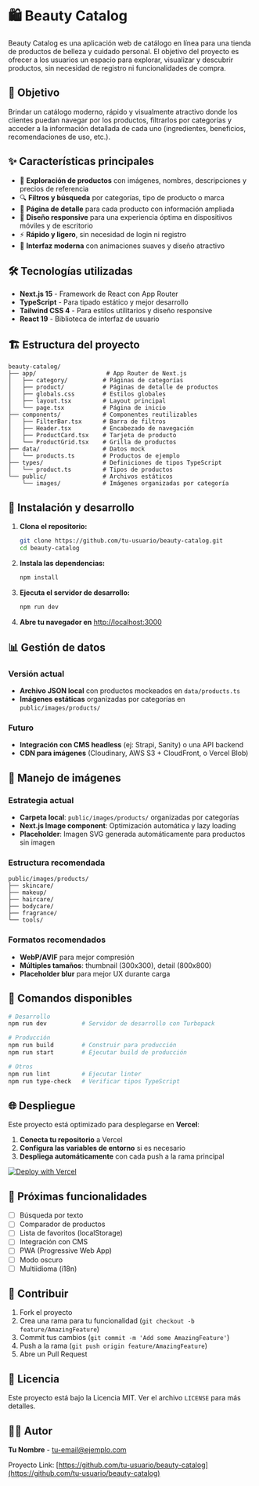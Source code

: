 # 🛍️ Beauty Catalog

Beauty Catalog es una aplicación web de catálogo en línea para una tienda de productos de belleza y cuidado personal. El objetivo del proyecto es ofrecer a los usuarios un espacio para explorar, visualizar y descubrir productos, sin necesidad de registro ni funcionalidades de compra.

## 🎯 Objetivo

Brindar un catálogo moderno, rápido y visualmente atractivo donde los clientes puedan navegar por los productos, filtrarlos por categorías y acceder a la información detallada de cada uno (ingredientes, beneficios, recomendaciones de uso, etc.).

## ✨ Características principales

- 📂 **Exploración de productos** con imágenes, nombres, descripciones y precios de referencia
- 🔍 **Filtros y búsqueda** por categorías, tipo de producto o marca
- 📄 **Página de detalle** para cada producto con información ampliada
- 📱 **Diseño responsive** para una experiencia óptima en dispositivos móviles y de escritorio
- ⚡ **Rápido y ligero**, sin necesidad de login ni registro
- 🎨 **Interfaz moderna** con animaciones suaves y diseño atractivo

## 🛠️ Tecnologías utilizadas

- **Next.js 15** - Framework de React con App Router
- **TypeScript** - Para tipado estático y mejor desarrollo
- **Tailwind CSS 4** - Para estilos utilitarios y diseño responsive
- **React 19** - Biblioteca de interfaz de usuario

## 🏗️ Estructura del proyecto

```
beauty-catalog/
├── app/                    # App Router de Next.js
│   ├── category/          # Páginas de categorías
│   ├── product/           # Páginas de detalle de productos
│   ├── globals.css        # Estilos globales
│   ├── layout.tsx         # Layout principal
│   └── page.tsx           # Página de inicio
├── components/            # Componentes reutilizables
│   ├── FilterBar.tsx      # Barra de filtros
│   ├── Header.tsx         # Encabezado de navegación
│   ├── ProductCard.tsx    # Tarjeta de producto
│   └── ProductGrid.tsx    # Grilla de productos
├── data/                  # Datos mock
│   └── products.ts        # Productos de ejemplo
├── types/                 # Definiciones de tipos TypeScript
│   └── product.ts         # Tipos de productos
└── public/                # Archivos estáticos
    └── images/            # Imágenes organizadas por categoría
```

## 🚀 Instalación y desarrollo

1. **Clona el repositorio:**
   ```bash
   git clone https://github.com/tu-usuario/beauty-catalog.git
   cd beauty-catalog
   ```

2. **Instala las dependencias:**
   ```bash
   npm install
   ```

3. **Ejecuta el servidor de desarrollo:**
   ```bash
   npm run dev
   ```

4. **Abre tu navegador en** [http://localhost:3000](http://localhost:3000)

## 📊 Gestión de datos

### Versión actual
- **Archivo JSON local** con productos mockeados en `data/products.ts`
- **Imágenes estáticas** organizadas por categorías en `public/images/products/`

### Futuro
- **Integración con CMS headless** (ej: Strapi, Sanity) o una API backend
- **CDN para imágenes** (Cloudinary, AWS S3 + CloudFront, o Vercel Blob)

## 🎨 Manejo de imágenes

### Estrategia actual
- **Carpeta local**: `public/images/products/` organizadas por categorías
- **Next.js Image component**: Optimización automática y lazy loading
- **Placeholder**: Imagen SVG generada automáticamente para productos sin imagen

### Estructura recomendada
```
public/images/products/
├── skincare/
├── makeup/
├── haircare/
├── bodycare/
├── fragrance/
└── tools/
```

### Formatos recomendados
- **WebP/AVIF** para mejor compresión
- **Múltiples tamaños**: thumbnail (300x300), detail (800x800)
- **Placeholder blur** para mejor UX durante carga

## 🔧 Comandos disponibles

```bash
# Desarrollo
npm run dev          # Servidor de desarrollo con Turbopack

# Producción
npm run build        # Construir para producción
npm run start        # Ejecutar build de producción

# Otros
npm run lint         # Ejecutar linter
npm run type-check   # Verificar tipos TypeScript
```

## 🌐 Despliegue

Este proyecto está optimizado para desplegarse en **Vercel**:

1. **Conecta tu repositorio** a Vercel
2. **Configura las variables de entorno** si es necesario
3. **Despliega automáticamente** con cada push a la rama principal

[![Deploy with Vercel](https://vercel.com/button)](https://vercel.com/new/clone?repository-url=https://github.com/tu-usuario/beauty-catalog)

## 📝 Próximas funcionalidades

- [ ] Búsqueda por texto
- [ ] Comparador de productos
- [ ] Lista de favoritos (localStorage)
- [ ] Integración con CMS
- [ ] PWA (Progressive Web App)
- [ ] Modo oscuro
- [ ] Multiidioma (i18n)

## 🤝 Contribuir

1. Fork el proyecto
2. Crea una rama para tu funcionalidad (`git checkout -b feature/AmazingFeature`)
3. Commit tus cambios (`git commit -m 'Add some AmazingFeature'`)
4. Push a la rama (`git push origin feature/AmazingFeature`)
5. Abre un Pull Request

## 📄 Licencia

Este proyecto está bajo la Licencia MIT. Ver el archivo `LICENSE` para más detalles.

## 👨‍💻 Autor

**Tu Nombre** - [tu-email@ejemplo.com](mailto:tu-email@ejemplo.com)

Proyecto Link: [https://github.com/tu-usuario/beauty-catalog](https://github.com/tu-usuario/beauty-catalog)
